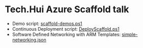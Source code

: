 # Tech.Hui Azure Scaffold talk

* Demo script: [scaffold-demos.ps1](./scaffold-demos.ps1)
* Continuous Deployment script: [DeployScaffold.ps1](./DeployScaffold.ps1)
* Software Defined Networking with ARM Templates: [simple-networking.json](./Example.ARM/simple-networking/simple-networking.json)

